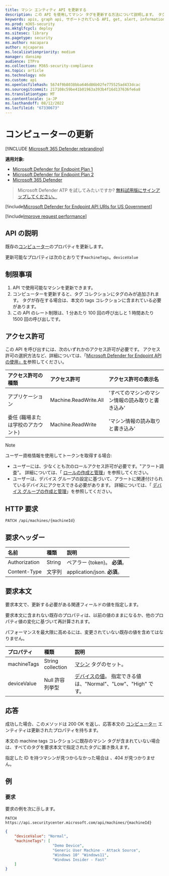 ```yaml
---
title: マシン エンティティ API を更新する
description: この API を使用してマシン タグを更新する方法について説明します。 タグと devicevalue プロパティを更新できます。
keywords: apis, graph api, サポートされている API, get, alert, information, id
ms.prod: m365-security
ms.mktglfcycl: deploy
ms.sitesec: library
ms.pagetype: security
ms.author: macapara
author: mjcaparas
ms.localizationpriority: medium
manager: dansimp
audience: ITPro
ms.collection: M365-security-compliance
ms.topic: article
ms.technology: mde
ms.custom: api
ms.openlocfilehash: 5674f9b8038bba646d86b02fe775525ad433dcac
ms.sourcegitcommit: 217108c59be41b01963a393b4f16d137636fe6a8
ms.translationtype: MT
ms.contentlocale: ja-JP
ms.lasthandoff: 08/12/2022
ms.locfileid: "67330673"
---
```

# <a name="update-machine"></a>コンピューターの更新 

[!INCLUDE [Microsoft 365 Defender rebranding](../../includes/microsoft-defender.md)]

**適用対象:**
- [Microsoft Defender for Endpoint Plan 1](https://go.microsoft.com/fwlink/?linkid=2154037)
- [Microsoft Defender for Endpoint Plan 2](https://go.microsoft.com/fwlink/?linkid=2154037)
- [Microsoft 365 Defender](https://go.microsoft.com/fwlink/?linkid=2118804)

> Microsoft Defender ATP を試してみたいですか? [無料試用版にサインアップしてください。](https://signup.microsoft.com/create-account/signup?products=7f379fee-c4f9-4278-b0a1-e4c8c2fcdf7e&ru=https://aka.ms/MDEp2OpenTrial?ocid=docs-wdatp-exposedapis-abovefoldlink)

[!include[Microsoft Defender for Endpoint API URIs for US Government](../../includes/microsoft-defender-api-usgov.md)]

[!include[Improve request performance](../../includes/improve-request-performance.md)]

## <a name="api-description"></a>API の説明

既存の[コンピューター](machine.md)のプロパティを更新します。

更新可能なプロパティは次のとおりです`machineTags`。`deviceValue`

## <a name="limitations"></a>制限事項

1. API で使用可能なマシンを更新できます。 
2. コンピューターを更新すると、タグ コレクションにタグのみが追加されます。 タグが存在する場合は、本文の tags コレクションに含まれている必要があります。
3. この API のレート制限は、1 分あたり 100 回の呼び出しと 1 時間あたり 1500 回の呼び出しです。

## <a name="permissions"></a>アクセス許可

この API を呼び出すには、次のいずれかのアクセス許可が必要です。 アクセス許可の選択方法など、詳細については、「[Microsoft Defender for Endpoint API の使用」を](apis-intro.md)参照してください。

アクセス許可の種類|アクセス許可|アクセス許可の表示名
:---|:---|:---
アプリケーション|Machine.ReadWrite.All|'すべてのマシンのマシン情報の読み取りと書き込み'
委任 (職場または学校のアカウント)|Machine.ReadWrite|'マシン情報の読み取りと書き込み'

> [!NOTE]
> ユーザー資格情報を使用してトークンを取得する場合:
> - ユーザーには、少なくとも次のロールアクセス許可が必要です。"アラート調査"。 詳細については、「 [ロールの作成と管理](user-roles.md)」を参照してください。
> - ユーザーは、デバイス グループの設定に基づいて、アラートに関連付けられているデバイスにアクセスできる必要があります。 詳細については、「 [デバイス グループの作成と管理](machine-groups.md)」を参照してください。

## <a name="http-request"></a>HTTP 要求

```http
PATCH /api/machines/{machineId}
```

## <a name="request-headers"></a>要求ヘッダー

名前|種類|説明
:---|:---|:---
Authorization|String|ベアラー {token}。 **必須**。
Content-Type|文字列|application/json. **必須**。

## <a name="request-body"></a>要求本文

要求本文で、更新する必要がある関連フィールドの値を指定します。

要求本文に含まれない既存のプロパティは、以前の値のままになるか、他のプロパティ値の変化に基づいて再計算されます。

パフォーマンスを最大限に高めるには、変更されていない既存の値を含めてはなりません。

プロパティ|種類|説明
:---|:---|:---
machineTags|String collection|[マシン](machine.md) タグのセット。
deviceValue|Null 許容列挙型|[デバイスの値](tvm-assign-device-value.md)。 指定できる値は、"Normal"、"Low"、"High" です。

## <a name="response"></a>応答

成功した場合、このメソッドは 200 OK を返し、応答本文の [コンピューター](machine.md) エンティティは更新されたプロパティを持ちます。

本文の machine tags コレクションに既存のマシン タグが含まれていない場合は、すべてのタグを要求本文で指定されたタグに置き換えます。

指定した ID を持つマシンが見つからなかった場合は 、404 が見つかりません。

## <a name="example"></a>例

### <a name="request"></a>要求

要求の例を次に示します。

```http
PATCH https://api.securitycenter.microsoft.com/api/machines/{machineId}
```

```json
{
    "deviceValue": "Normal",
    "machineTags": [
                     "Demo Device",
                     "Generic User Machine - Attack Source",
                     "Windows 10" "Windows11",
                     "Windows Insider - Fast"
    ]
}
```
